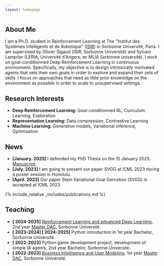```yaml
---
layout: homepage
---
```


## About Me

I am a Ph.D. student in Reinforcement Learning at The "Institut des Systèmes Intelligents et de Robotique" ([ISIR](https://www.isir.upmc.fr/)) in Sorbonne Université, Paris. 
I am supervised by Olivier Sigaud (ISIR, Sorbonne Université) and Sylvain Lamprier (LERIA, Université d'Angers, ex MLIA Sorbonne université). 
I work on goal-conditionned Deep Reinforcement Learning in continuous environment. 
Specifically, my objective is to design intrinsically motivated agents that sets their own goals in order to explore and expand their sets of skills. 
I focus on approaches that need as little prior knowledge on the environment as possible in order to scale to unsupervised settings. 

## Research Interests

- **Deep Reinforcement Learning:** Goal-conditionned RL, Curiculum Learning, Exploration
- **Representation Learning:** Data compression, Contrastive Learning
- **Machine Learning:** Generative models, Variational inference, Optimisation

## News
- **[January. 2025]** I defended my PhD Thesis on the 15 January 2025. [Manuscript](https://theses.fr/2025SORUS005).
- **[July. 2023]** I am going to present our paper SVGG at ICML 2023 during a poster session in Honolulu.
- **[April. 2023]** Our paper Stein Variational Goal Genration (SVGG) is accepted at ICML 2023.

{% include_relative _includes/publications.md %}


## Teaching
- **[ 2024-2025]** [Reinforcement Learning and advanced Deep Learning](https://dac.lip6.fr/master/rladl/), 2nd year [Master DAC](https://dac.lip6.fr/master/), Sorbonne Université.
- **[ 2023-2024] [ 2024-2025]** Python introduction in 1st year Bachelor, Sorbonne Université.
- **[ 2022-2023]** Python game development project, development of simple IA agents, 2nd year Bachelor, Sorbonne Université.
- **[ 2022-2023]** [Business Intelligence and User Modeling](https://dac.lip6.fr/master/enseignement/bium/), 1st year [Master DAC](https://dac.lip6.fr/master/), Sorbonne Université.
